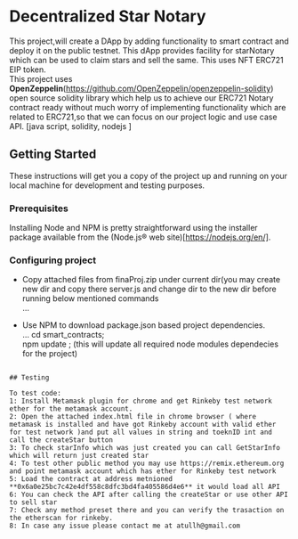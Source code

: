 # Decentralized Star Notary

This project,will create a DApp by adding functionality to smart contract and deploy it on the public testnet. This dApp provides facility for starNotary which can be used to claim stars and sell the same. This uses NFT ERC721 EIP token.  
This project uses **OpenZeppelin**(https://github.com/OpenZeppelin/openzeppelin-solidity) open source solidity library which help us to achieve our ERC721 Notary contract ready without much worry of implementing functionality which are related to ERC721,so that we can focus on our project logic and use case API.  [java script, solidity, nodejs ]

## Getting Started

These instructions will get you a copy of the project up and running on your local machine for development and testing purposes.  

### Prerequisites

Installing Node and NPM is pretty straightforward using the installer package available from the (Node.js® web site)[https://nodejs.org/en/].  

### Configuring project

- Copy attached files from finaProj.zip under current dir(you may create new dir and copy there server.js and change dir to the new dir before running below mentioned commands  
...

- Use NPM to download package.json based project dependencies.  
...
cd smart_contracts;  
npm update ; (this will update all required node modules dependecies for the project)  
```

## Testing

To test code:  
1: Install Metamask plugin for chrome and get Rinkeby test network ether for the metamask account.  
2: Open the attached index.html file in chrome browser ( where metamask is installed and have got Rinkeby account with valid ether for test network )and put all values in string and toeknID int and call the createStar button   
3: To check starInfo which was just created you can call GetStarInfo which will return just created star   
4: To test other public method you may use https://remix.ethereum.org and point metamask account which has ether for Rinkeby test network  
5: Load the contract at address metnioned **0x6a0e25bc7c42e4df558c8dfc3bd4fa405586d4e6** it would load all API  
6: You can check the API after calling the createStar or use other API to sell star  
7: Check any method preset there and you can verify the trasaction on the etherscan for rinkeby.
8: In case any issue please contact me at atullh@gmail.com
```
